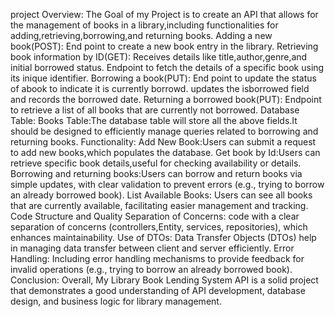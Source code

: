 project Overview:
    The Goal of my Project is to create an API that allows for the management of books in a library,including functionalities for adding,retrieving,borrowing,and returning books.
    Adding a new book(POST):
    End point to create a new book entry in the library.
    Retrieving book information by ID(GET):
    Receives details like title,author,genre,and initial borrowed status.
    Endpoint to fetch the details of a specific book using its inique identifier.
    Borrowing a book(PUT):
    End point to update the status of abook to indicate it is currently borrowd.
    updates the isborrowed field and records the borrowed date.
    Returning a borrowed book(PUT):
    Endpoint to retrieve a list of all books that are currently not borrowed.
    Database Table:
    Books Table:The database table will store all the above fields.It should be designed to efficiently manage queries related to borrowing and returning books.
    Functionality:
    Add New Book:Users can submit a request to add new books,which populates the database.
    Get book by Id:Users can retrieve specific book details,useful for checking availability or details.
    Borrowing and returning books:Users can borrow and return books via simple updates, with clear validation to prevent errors (e.g., trying to borrow an already borrowed book).
    List Available Books: Users can see all books that are currently available, facilitating easier management and tracking.
Code Structure and Quality
Separation of Concerns:  code with a clear separation of concerns (controllers,Entity, services, repositories), which enhances maintainability.
Use of DTOs: Data Transfer Objects (DTOs) help in managing data transfer between client and server efficiently.
Error Handling: Including error handling mechanisms to provide feedback for invalid operations (e.g., trying to borrow an already borrowed book).
Conclusion:
Overall, My Library Book Lending System API is a solid project that demonstrates a good understanding of API development, database design, and business logic for library management.
